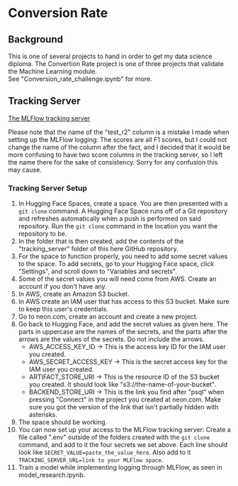 # Conversion Rate

## Background

This is one of several projects to hand in order to get my data science diploma. The Convertion Rate project is one of three projects that validate the Machine Learning module.\
See "Conversion_rate_challenge.ipynb" for more.

## Tracking Server

[The MLFlow tracking server](https://aengusbl-conversion-rate-tracking-server.hf.space)

Please note that the name of the "test_r2" column is a mistake I made when setting up the MLFlow logging: The scores are all F1 scores, but I could not change the name of the column after the fact, and I decided that it would be more confusing to have two score columns in the tracking server, so I left the name there for the sake of consistency. Sorry for any confusion this may cause.

### Tracking Server Setup

1. In Hugging Face Spaces, create a space. You are then presented with a `git clone` command. A Hugging Face Space runs off of a Git repository and refreshes automatically when a push is performed on said repository. Run the `git clone` command in the location you want the repository to be.
2. In the folder that is then created, add the contents of the "tracking_server" folder of this here GitHub repository.
3. For the space to function properly, you need to add some secret values to the space. To add secrets, go to your Hugging Face space, click "Settings", and scroll down to "Variables and secrets".
4. Some of the secret values you will need come from AWS. Create an account if you don't have any.
5. In AWS, create an Amazon S3 bucket.
6. In AWS create an IAM user that has access to this S3 bucket. Make sure to keep this user's credentials.
7. Go to neon.com, create an account and create a new project.
8. Go back to Hugging Face, and add the secret values as given here. The parts in uppercase are the names of the secrets, and the parts after the arrows are the values of the secrets. Do not include the arrows.
    * AWS_ACCESS_KEY_ID -> This is the access key ID for the IAM user you created.
    * AWS_SECRET_ACCESS_KEY -> This is the secret access key for the IAM user you created.
    * ARTIFACT_STORE_URI -> This is the resource ID of the S3 bucket you created. It should look like "s3://the-name-of-your-bucket".
    * BACKEND_STORE_URI -> This is the link you find after "psql" when pressing "Connect" in the project you created at neon.com. Make sure you got the version of the link that isn't partially hidden with asterisks.
9. The space should be working.
10. You can now set up your access to the MLFlow tracking server: Create a file called ".env" outside of the folders created with the `git clone` command, and add to it the four secrets we set above. Each line should look like `SECRET_VALUE=paste_the_value_here`. Also add to it `TRACKING_SERVER_URL=link to your MLFlow space`.
11. Train a model while implementing logging through MLFlow, as seen in model_research.ipynb.